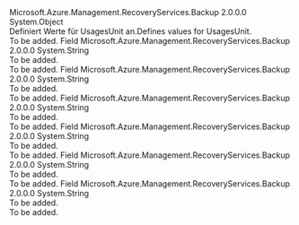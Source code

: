 <Type Name="UsagesUnit" FullName="Microsoft.Azure.Management.RecoveryServices.Backup.Models.UsagesUnit">
  <TypeSignature Language="C#" Value="public static class UsagesUnit" />
  <TypeSignature Language="ILAsm" Value=".class public auto ansi abstract sealed beforefieldinit UsagesUnit extends System.Object" />
  <TypeSignature Language="DocId" Value="T:Microsoft.Azure.Management.RecoveryServices.Backup.Models.UsagesUnit" />
  <TypeSignature Language="VB.NET" Value="Public Class UsagesUnit" />
  <TypeSignature Language="F#" Value="type UsagesUnit = class" />
  <AssemblyInfo>
    <AssemblyName>Microsoft.Azure.Management.RecoveryServices.Backup</AssemblyName>
    <AssemblyVersion>2.0.0.0</AssemblyVersion>
  </AssemblyInfo>
  <Base>
    <BaseTypeName>System.Object</BaseTypeName>
  </Base>
  <Interfaces />
  <Docs>
    <summary>
            <span data-ttu-id="59fa4-101">Definiert Werte für UsagesUnit an.</span><span class="sxs-lookup"><span data-stu-id="59fa4-101">Defines values for UsagesUnit.</span></span>
            </summary>
    <remarks>To be added.</remarks>
  </Docs>
  <Members>
    <Member MemberName="Bytes">
      <MemberSignature Language="C#" Value="public const string Bytes;" />
      <MemberSignature Language="ILAsm" Value=".field public static literal string Bytes" />
      <MemberSignature Language="DocId" Value="F:Microsoft.Azure.Management.RecoveryServices.Backup.Models.UsagesUnit.Bytes" />
      <MemberSignature Language="VB.NET" Value="Public Const Bytes As String " />
      <MemberSignature Language="F#" Value="val mutable Bytes : string" Usage="Microsoft.Azure.Management.RecoveryServices.Backup.Models.UsagesUnit.Bytes" />
      <MemberType>Field</MemberType>
      <AssemblyInfo>
        <AssemblyName>Microsoft.Azure.Management.RecoveryServices.Backup</AssemblyName>
        <AssemblyVersion>2.0.0.0</AssemblyVersion>
      </AssemblyInfo>
      <ReturnValue>
        <ReturnType>System.String</ReturnType>
      </ReturnValue>
      <Docs>
        <summary>To be added.</summary>
        <remarks>To be added.</remarks>
      </Docs>
    </Member>
    <Member MemberName="BytesPerSecond">
      <MemberSignature Language="C#" Value="public const string BytesPerSecond;" />
      <MemberSignature Language="ILAsm" Value=".field public static literal string BytesPerSecond" />
      <MemberSignature Language="DocId" Value="F:Microsoft.Azure.Management.RecoveryServices.Backup.Models.UsagesUnit.BytesPerSecond" />
      <MemberSignature Language="VB.NET" Value="Public Const BytesPerSecond As String " />
      <MemberSignature Language="F#" Value="val mutable BytesPerSecond : string" Usage="Microsoft.Azure.Management.RecoveryServices.Backup.Models.UsagesUnit.BytesPerSecond" />
      <MemberType>Field</MemberType>
      <AssemblyInfo>
        <AssemblyName>Microsoft.Azure.Management.RecoveryServices.Backup</AssemblyName>
        <AssemblyVersion>2.0.0.0</AssemblyVersion>
      </AssemblyInfo>
      <ReturnValue>
        <ReturnType>System.String</ReturnType>
      </ReturnValue>
      <Docs>
        <summary>To be added.</summary>
        <remarks>To be added.</remarks>
      </Docs>
    </Member>
    <Member MemberName="Count">
      <MemberSignature Language="C#" Value="public const string Count;" />
      <MemberSignature Language="ILAsm" Value=".field public static literal string Count" />
      <MemberSignature Language="DocId" Value="F:Microsoft.Azure.Management.RecoveryServices.Backup.Models.UsagesUnit.Count" />
      <MemberSignature Language="VB.NET" Value="Public Const Count As String " />
      <MemberSignature Language="F#" Value="val mutable Count : string" Usage="Microsoft.Azure.Management.RecoveryServices.Backup.Models.UsagesUnit.Count" />
      <MemberType>Field</MemberType>
      <AssemblyInfo>
        <AssemblyName>Microsoft.Azure.Management.RecoveryServices.Backup</AssemblyName>
        <AssemblyVersion>2.0.0.0</AssemblyVersion>
      </AssemblyInfo>
      <ReturnValue>
        <ReturnType>System.String</ReturnType>
      </ReturnValue>
      <Docs>
        <summary>To be added.</summary>
        <remarks>To be added.</remarks>
      </Docs>
    </Member>
    <Member MemberName="CountPerSecond">
      <MemberSignature Language="C#" Value="public const string CountPerSecond;" />
      <MemberSignature Language="ILAsm" Value=".field public static literal string CountPerSecond" />
      <MemberSignature Language="DocId" Value="F:Microsoft.Azure.Management.RecoveryServices.Backup.Models.UsagesUnit.CountPerSecond" />
      <MemberSignature Language="VB.NET" Value="Public Const CountPerSecond As String " />
      <MemberSignature Language="F#" Value="val mutable CountPerSecond : string" Usage="Microsoft.Azure.Management.RecoveryServices.Backup.Models.UsagesUnit.CountPerSecond" />
      <MemberType>Field</MemberType>
      <AssemblyInfo>
        <AssemblyName>Microsoft.Azure.Management.RecoveryServices.Backup</AssemblyName>
        <AssemblyVersion>2.0.0.0</AssemblyVersion>
      </AssemblyInfo>
      <ReturnValue>
        <ReturnType>System.String</ReturnType>
      </ReturnValue>
      <Docs>
        <summary>To be added.</summary>
        <remarks>To be added.</remarks>
      </Docs>
    </Member>
    <Member MemberName="Percent">
      <MemberSignature Language="C#" Value="public const string Percent;" />
      <MemberSignature Language="ILAsm" Value=".field public static literal string Percent" />
      <MemberSignature Language="DocId" Value="F:Microsoft.Azure.Management.RecoveryServices.Backup.Models.UsagesUnit.Percent" />
      <MemberSignature Language="VB.NET" Value="Public Const Percent As String " />
      <MemberSignature Language="F#" Value="val mutable Percent : string" Usage="Microsoft.Azure.Management.RecoveryServices.Backup.Models.UsagesUnit.Percent" />
      <MemberType>Field</MemberType>
      <AssemblyInfo>
        <AssemblyName>Microsoft.Azure.Management.RecoveryServices.Backup</AssemblyName>
        <AssemblyVersion>2.0.0.0</AssemblyVersion>
      </AssemblyInfo>
      <ReturnValue>
        <ReturnType>System.String</ReturnType>
      </ReturnValue>
      <Docs>
        <summary>To be added.</summary>
        <remarks>To be added.</remarks>
      </Docs>
    </Member>
    <Member MemberName="Seconds">
      <MemberSignature Language="C#" Value="public const string Seconds;" />
      <MemberSignature Language="ILAsm" Value=".field public static literal string Seconds" />
      <MemberSignature Language="DocId" Value="F:Microsoft.Azure.Management.RecoveryServices.Backup.Models.UsagesUnit.Seconds" />
      <MemberSignature Language="VB.NET" Value="Public Const Seconds As String " />
      <MemberSignature Language="F#" Value="val mutable Seconds : string" Usage="Microsoft.Azure.Management.RecoveryServices.Backup.Models.UsagesUnit.Seconds" />
      <MemberType>Field</MemberType>
      <AssemblyInfo>
        <AssemblyName>Microsoft.Azure.Management.RecoveryServices.Backup</AssemblyName>
        <AssemblyVersion>2.0.0.0</AssemblyVersion>
      </AssemblyInfo>
      <ReturnValue>
        <ReturnType>System.String</ReturnType>
      </ReturnValue>
      <Docs>
        <summary>To be added.</summary>
        <remarks>To be added.</remarks>
      </Docs>
    </Member>
  </Members>
</Type>